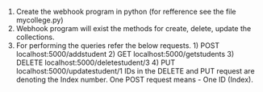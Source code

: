 
1.  Create the webhook program in python (for refference see the file mycollege.py)
2.  Webhook program will exist the methods for create, delete, update the collections.
3.  For performing the queries refer the below requests.
            1) POST   localhost:5000/addstudent
            2) GET    localhost:5000/getstudents
            3) DELETE localhost:5000/deletestudent/3
            4) PUT    localhost:5000/updatestudent/1
    IDs in the DELETE and PUT request are denoting the Index number.
    One POST request means - One ID (Index).
